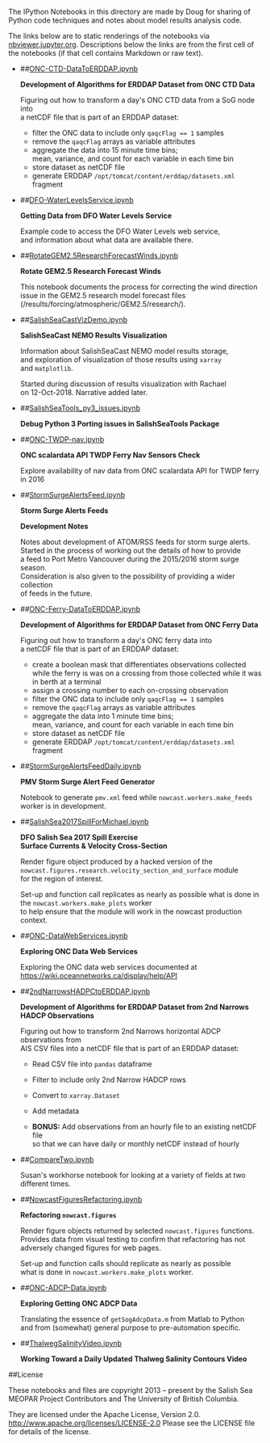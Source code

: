 The IPython Notebooks in this directory are made by Doug for
sharing of Python code techniques and notes about model results analysis
code.

The links below are to static renderings of the notebooks via
[nbviewer.jupyter.org](http://nbviewer.jupyter.org/).
Descriptions below the links are from the first cell of the notebooks
(if that cell contains Markdown or raw text).

* ##[ONC-CTD-DataToERDDAP.ipynb](http://nbviewer.jupyter.org/urls/bitbucket.org/salishsea/analysis-doug/raw/default/notebooks/ONC-CTD-DataToERDDAP.ipynb)  
    
    **Development of Algorithms for ERDDAP Dataset from ONC CTD Data**  
      
    Figuring out how to transform a day's ONC CTD data from a SoG node into  
    a netCDF file that is part of an ERDDAP dataset:  
      
    * filter the ONC data to include only `qaqcFlag == 1` samples  
    * remove the `qaqcFlag` arrays as variable attributes  
    * aggregate the data into 15 minute time bins;  
    mean, variance, and count for each variable in each time bin  
    * store dataset as netCDF file  
    * generate ERDDAP `/opt/tomcat/content/erddap/datasets.xml` fragment  

* ##[DFO-WaterLevelsService.ipynb](http://nbviewer.jupyter.org/urls/bitbucket.org/salishsea/analysis-doug/raw/default/notebooks/DFO-WaterLevelsService.ipynb)  
    
    **Getting Data from DFO Water Levels Service**  
      
    Example code to access the DFO Water Levels web service,  
    and information about what data are available there.  

* ##[RotateGEM2.5ResearchForecastWinds.ipynb](http://nbviewer.jupyter.org/urls/bitbucket.org/salishsea/analysis-doug/raw/default/notebooks/RotateGEM2.5ResearchForecastWinds.ipynb)  
    
    **Rotate GEM2.5 Research Forecast Winds**  
      
    This notebook documents the process for correcting the wind direction  
    issue in the GEM2.5 research model forecast files  
    (/results/forcing/atmospheric/GEM2.5/research/).  
      


* ##[SalishSeaCastVizDemo.ipynb](http://nbviewer.jupyter.org/urls/bitbucket.org/salishsea/analysis-doug/raw/default/notebooks/SalishSeaCastVizDemo.ipynb)  
    
    **SalishSeaCast NEMO Results Visualization**  
      
    Information about SalishSeaCast NEMO model results storage,  
    and exploration of visualization of those results using `xarray`  
    and `matplotlib`.  
      
    Started during discussion of results visualization with Rachael  
    on 12-Oct-2018. Narrative added later.  

* ##[SalishSeaTools_py3_issues.ipynb](http://nbviewer.jupyter.org/urls/bitbucket.org/salishsea/analysis-doug/raw/default/notebooks/SalishSeaTools_py3_issues.ipynb)  
    
    **Debug Python 3 Porting issues in SalishSeaTools Package**  

* ##[ONC-TWDP-nav.ipynb](http://nbviewer.jupyter.org/urls/bitbucket.org/salishsea/analysis-doug/raw/default/notebooks/ONC-TWDP-nav.ipynb)  
    
    **ONC scalardata API TWDP Ferry Nav Sensors Check**  
      
    Explore availability of nav data from ONC scalardata API for TWDP ferry in 2016  

* ##[StormSurgeAlertsFeed.ipynb](http://nbviewer.jupyter.org/urls/bitbucket.org/salishsea/analysis-doug/raw/default/notebooks/StormSurgeAlertsFeed.ipynb)  
    
    **Storm Surge Alerts Feeds**  
      
    **Development Notes**  
      
    Notes about development of ATOM/RSS feeds for storm surge alerts.  
    Started in the process of working out the details of how to provide  
    a feed to Port Metro Vancouver during the 2015/2016 storm surge season.  
    Consideration is also given to the possibility of providing a wider collection  
    of feeds in the future.  

* ##[ONC-Ferry-DataToERDDAP.ipynb](http://nbviewer.jupyter.org/urls/bitbucket.org/salishsea/analysis-doug/raw/default/notebooks/ONC-Ferry-DataToERDDAP.ipynb)  
    
    **Development of Algorithms for ERDDAP Dataset from ONC Ferry Data**  
      
    Figuring out how to transform a day's ONC ferry data into  
    a netCDF file that is part of an ERDDAP dataset:  
      
    * create a boolean mask that differentiates observations collected  
    while the ferry is was on a crossing from those collected while it was  
    in berth at a terminal  
    * assign a crossing number to each on-crossing observation  
    * filter the ONC data to include only `qaqcFlag == 1` samples  
    * remove the `qaqcFlag` arrays as variable attributes  
    * aggregate the data into 1 minute time bins;  
    mean, variance, and count for each variable in each time bin  
    * store dataset as netCDF file  
    * generate ERDDAP `/opt/tomcat/content/erddap/datasets.xml` fragment  

* ##[StormSurgeAlertsFeedDaily.ipynb](http://nbviewer.jupyter.org/urls/bitbucket.org/salishsea/analysis-doug/raw/default/notebooks/StormSurgeAlertsFeedDaily.ipynb)  
    
    **PMV Storm Surge Alert Feed Generator**  
      
    Notebook to generate `pmv.xml` feed while `nowcast.workers.make_feeds`  
    worker is in development.  

* ##[SalishSea2017SpillForMichael.ipynb](http://nbviewer.jupyter.org/urls/bitbucket.org/salishsea/analysis-doug/raw/default/notebooks/SalishSea2017SpillForMichael.ipynb)  
    
    **DFO Salish Sea 2017 Spill Exercise**  
    **Surface Currents & Velocity Cross-Section**  
      
    Render figure object produced by a hacked version of the   
    `nowcast.figures.research.velocity_section_and_surface` module  
    for the region of interest.  
      
    Set-up and function call replicates as nearly as possible what is done in the `nowcast.workers.make_plots` worker  
    to help ensure that the module will work in the nowcast production context.  

* ##[ONC-DataWebServices.ipynb](http://nbviewer.jupyter.org/urls/bitbucket.org/salishsea/analysis-doug/raw/default/notebooks/ONC-DataWebServices.ipynb)  
    
    **Exploring ONC Data Web Services**  
      
    Exploring the ONC data web services documented at https://wiki.oceannetworks.ca/display/help/API  

* ##[2ndNarrowsHADPCtoERDDAP.ipynb](http://nbviewer.jupyter.org/urls/bitbucket.org/salishsea/analysis-doug/raw/default/notebooks/2ndNarrowsHADPCtoERDDAP.ipynb)  
    
    **Development of Algorithms for ERDDAP Dataset from 2nd Narrows HADCP Observations**  
      
    Figuring out how to transform 2nd Narrows horizontal ADCP observations from  
    AIS CSV files into a netCDF file that is part of an ERDDAP dataset:  
      
    * Read CSV file into `pandas` dataframe  
    * Filter to include only 2nd Narrow HADCP rows  
    * Convert to `xarray.Dataset`  
    * Add metadata  
      
    * **BONUS:** Add observations from an hourly file to an existing netCDF file  
    so that we can have daily or monthly netCDF instead of hourly  

* ##[CompareTwo.ipynb](http://nbviewer.jupyter.org/urls/bitbucket.org/salishsea/analysis-doug/raw/default/notebooks/CompareTwo.ipynb)  
    
    Susan's workhorse notebook for looking at a variety of fields at two different times.  

* ##[NowcastFiguresRefactoring.ipynb](http://nbviewer.jupyter.org/urls/bitbucket.org/salishsea/analysis-doug/raw/default/notebooks/NowcastFiguresRefactoring.ipynb)  
    
    **Refactoring `nowcast.figures`**  
      
    Render figure objects returned by selected `nowcast.figures` functions.  
    Provides data from visual testing to confirm that refactoring has not  
    adversely changed figures for web pages.  
      
    Set-up and function calls should replicate as nearly as possible  
    what is done in `nowcast.workers.make_plots` worker.  

* ##[ONC-ADCP-Data.ipynb](http://nbviewer.jupyter.org/urls/bitbucket.org/salishsea/analysis-doug/raw/default/notebooks/ONC-ADCP-Data.ipynb)  
    
    **Exploring Getting ONC ADCP Data**  
      
    Translating the essence of `getSogAdcpData.m` from Matlab to Python  
    and from (somewhat) general purpose to pre-automation specific.  

* ##[ThalwegSalinityVideo.ipynb](http://nbviewer.jupyter.org/urls/bitbucket.org/salishsea/analysis-doug/raw/default/notebooks/ThalwegSalinityVideo.ipynb)  
    
    **Working Toward a Daily Updated Thalweg Salinity Contours Video**  


##License

These notebooks and files are copyright 2013 – present
by the Salish Sea MEOPAR Project Contributors
and The University of British Columbia.

They are licensed under the Apache License, Version 2.0.
http://www.apache.org/licenses/LICENSE-2.0
Please see the LICENSE file for details of the license.

